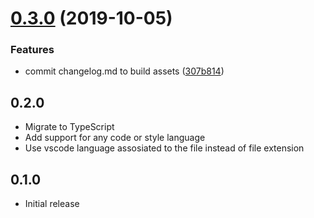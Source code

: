 # [0.3.0](https://github.com/HosseinAgha/vscode-open-react-component-style/compare/v0.2.3...v0.3.0) (2019-10-05)


### Features

* commit changelog.md to build assets ([307b814](https://github.com/HosseinAgha/vscode-open-react-component-style/commit/307b814))

## 0.2.0
- Migrate to TypeScript
- Add support for any code or style language
- Use vscode language assosiated to the file instead of file extension

## 0.1.0
- Initial release
